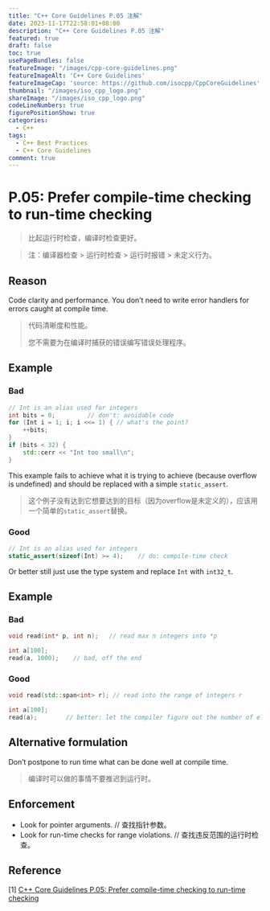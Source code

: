 ```yaml
---
title: "C++ Core Guidelines P.05 注解"
date: 2023-11-17T22:58:01+08:00
description: "C++ Core Guidelines P.05 注解"
featured: true
draft: false
toc: true
usePageBundles: false
featureImage: "/images/cpp-core-guidelines.png"
featureImageAlt: 'C++ Core Guidelines'
featureImageCap: 'source: https://github.com/isocpp/CppCoreGuidelines'
thumbnail: "/images/iso_cpp_logo.png"
shareImage: "/images/iso_cpp_logo.png"
codeLineNumbers: true
figurePositionShow: true
categories:
  - C++
tags:
  - C++ Best Practices
  - C++ Core Guidelines
comment: true
---
```


# P.05: Prefer compile-time checking to run-time checking

> 比起运行时检查，编译时检查更好。

> 注：编译器检查 > 运行时检查 > 运行时报错 > 未定义行为。

## Reason

Code clarity and performance. You don’t need to write error handlers for errors caught at compile time.

> 代码清晰度和性能。
>
> 您不需要为在编译时捕获的错误编写错误处理程序。

## Example

### Bad

```c++
// Int is an alias used for integers
int bits = 0;         // don't: avoidable code
for (Int i = 1; i; i <<= 1) { // what's the point?
    ++bits;
}
if (bits < 32) {
    std::cerr << "Int too small\n";
}
```

This example fails to achieve what it is trying to achieve (because overflow is undefined) and should be replaced with a simple `static_assert`.

> 这个例子没有达到它想要达到的目标（因为overflow是未定义的），应该用一个简单的`static_assert`替换。

### Good

```c++
// Int is an alias used for integers
static_assert(sizeof(Int) >= 4);	// do: compile-time check
```

Or better still just use the type system and replace `Int` with `int32_t`.

## Example

### Bad

```c++
void read(int* p, int n);   // read max n integers into *p

int a[100];
read(a, 1000);    // bad, off the end
```

### Good

```c++
void read(std::span<int> r); // read into the range of integers r

int a[100];
read(a);        // better: let the compiler figure out the number of elements
```

## Alternative formulation

Don’t postpone to run time what can be done well at compile time.

>编译时可以做的事情不要推迟到运行时。

## Enforcement

- Look for pointer arguments. // 查找指针参数。
- Look for run-time checks for range violations. // 查找违反范围的运行时检查。

## Reference

[1] [C++ Core Guidelines P.05: Prefer compile-time checking to run-time checking](https://isocpp.github.io/CppCoreGuidelines/CppCoreGuidelines#p5-prefer-compile-time-checking-to-run-time-checking)

